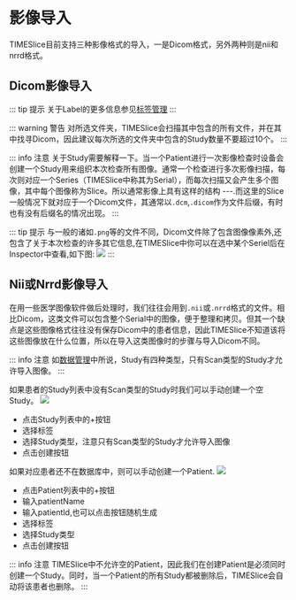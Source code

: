 # 影像导入

TIMESlice目前支持三种影像格式的导入，一是Dicom格式，另外两种则是nii和nrrd格式。

## Dicom影像导入

<Steps
:images="[
'/images/importScan/openCreateStore.png',
'/images/importScan/selectFolder.png',
'/images/importScan/selectStore.png',
'/images/importScan/selectLabel.png'
]"
:titles="[
'选择Store列表；点击+按钮；点击选择文件夹',
'选择包含待导入Dicom文件的文件夹；点击打开按钮',
'选择存放本次导入数据的Store，如果不选择则表示新建一个Store并存入本次导入的数据',
'选择Label；如果现有Label中没有符合你需要的则可创建新Label；点击导入按钮'
]"
/>

::: tip 提示
关于Label的更多信息参见[标签管理](./labelManage)
:::

::: warning 警告
对所选文件夹，TIMESlice会扫描其中包含的所有文件，并在其中找寻Dicom，因此建议每次所选的文件夹中包含的Study数量不要超过10个。
:::

::: info 注意
关于Study需要解释一下。当一个Patient进行一次影像检查时设备会创建一个Study用来组织本次检查所有图像。通常一个检查进行多次影像扫描，每次则对应一个Series（TIMESlice中称其为Serial），而每次扫描又会产生多个图像，其中每个图像称为Slice。所以通常影像上具有这样的结构 <v-chip text="Patient" size="x-small" color="yellow"/>-<v-chip text="Study" size="x-small" color="yellow"/>-<v-chip text="Serial" size="x-small" color="yellow"/>-<v-chip text="Slice" size="x-small" color="yellow"/>.而这里的Slice一般情况下就对应于一个Dicom文件，其通常以`.dcm`,`.dicom`作为文件后缀，有时也有没有后缀名的情况出现。
:::

::: tip 提示
与一般的诸如`.png`等的文件不同，Dicom文件除了包含图像像素外,还包含了关于本次检查的许多其它信息,在TIMESlice中你可以在选中某个Seriel后在Inspector中查看,如下图:
![](/images/importScan/serielMeta.png)
:::

## Nii或Nrrd影像导入

在用一些医学图像软件做后处理时，我们往往会用到`.nii`或`.nrrd`格式的文件。相比Dicom，这类文件可以包含整个Serial中的图像，便于整理和拷贝。但其一个缺点是这些图像格式往往没有保存Dicom中的患者信息，因此TIMESlice不知道该将这些图像放在什么位置，所以在导入这类图像时的步骤与导入Dicom不同。

<Steps
:images="[
'/images/importScan/openSelectNrrd.png',
'/images/importScan/selectNrrd.png'
]"
:titles="[
'点击某个已存在的Study中的+按钮',
'选择nii或nrrd格式的文件；点击打开'
]"
/>

::: info 注意
如[数据管理](./dataManage)中所说，Study有四种类型，只有Scan<v-icon size='small' icon="mdi-image-multiple" color='yellow'/>类型的Study才允许导入图像。
:::

如果患者的Study列表中没有Scan类型的Study时我们可以手动创建一个空Study。
![](/images/importScan/createStudy.png)
* 点击Study列表中的+按钮
* 选择标签
* 选择Study类型，注意只有Scan<v-icon size='small' icon="mdi-image-multiple" color='yellow'/>类型的Study才允许导入图像
* 点击创建<v-icon size='small' icon="mdi-play-circle-outline" color='green'/>按钮

如果对应患者还不在数据库中，则可以手动创建一个Patient.
![](/images/importScan/createPatient.png)
* 点击Patient列表中的+按钮
* 输入patientName
* 输入patientId,也可以点击<v-icon size='small' icon="mdi-account-reactivate" color='green'/>按钮随机生成
* 选择标签
* 选择Study类型
* 点击创建<v-icon size='small' icon="mdi-play-circle-outline" color='green'/>按钮

::: info 注意
TIMESlice中不允许空的Patient，因此我们在创建Patient是必须同时创建一个Study。同时，当一个Patient的所有Study都被删除后，TIMESlice会自动将该患者也删除。
:::